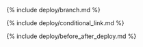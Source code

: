 {% include deploy/branch.md %}

{% include deploy/conditional_link.md %}

{% include deploy/before_after_deploy.md %}
